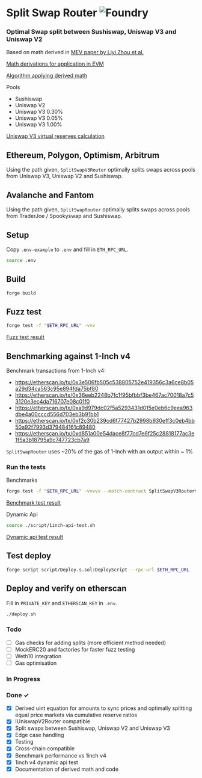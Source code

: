 # Split Swap Router ![Foundry](https://github.com/manifoldfinance/SplitSwapRouter/actions/workflows/test.yml/badge.svg?branch=main)

### Optimal Swap split between Sushiswap, Uniswap V3 and Uniswap V2 

Based on math derived in [MEV paper by Liyi Zhou et al.](https://arxiv.org/pdf/2106.07371.pdf)

[Math derivations for application in EVM](docs/math.md)

[Algorithm applying derived math](docs/algo.md)

Pools 
- Sushiswap
- Uniswap V2
- Uniswap V3 0.30%
- Uniswap V3 0.05%
- Uniswap V3 1.00%

[Uniswap V3 virtual reserves calculation](docs/virtual-reserves.md)

## Ethereum, Polygon, Optimism, Arbitrum
Using the path given, `SplitSwapV3Router` optimally splits swaps across pools from Uniswap V3, Uniswap V2 and Sushiswap.

## Avalanche and Fantom
Using the path given, `SplitSwapRouter` optimally splits swaps across pools from TraderJoe / Spookyswap and Sushiswap.

## Setup
Copy `.env-example` to `.env` and fill in `ETH_RPC_URL`.
```sh
source .env
```

## Build
```sh
forge build
```

## Fuzz test
```sh
forge test -f "$ETH_RPC_URL" -vvv
```

[Fuzz test result](docs/fuzz-test.md)

## Benchmarking against 1-Inch v4

Benchmark transactions from 1-Inch v4:
- https://etherscan.io/tx/0x3e506fb505c538805752e419356c3a6ce8b05a29d34ca563c95e894fda75bf80
- https://etherscan.io/tx/0x36eeb2248b7fc1f95bfbbf3be467ac70018a7c53120e3ec4da716707e08c01f0
- https://etherscan.io/tx/0xa9d979dc02f5a5293431d015e0eb6c9eea963dbe4a00cccd556d703eb3b91bb1
- https://etherscan.io/tx/0xf2c30b239cd6f77427b2998b930eff3c0eb4bb50a92f7993d379484161c89480
- https://etherscan.io/tx/0xd851a00e54dace8f77cd7e6f25c28818177ac3e1f5a3b18795a9c747723cb7a9

`SplitSwapRouter` uses ~20% of the gas of 1-Inch with an output within ~ 1%

### Run the tests

Benchmarks
```sh
forge test -f "$ETH_RPC_URL" -vvvvv --match-contract SplitSwapV3RouterVS1inchTest --etherscan-api-key $ETHERSCAN_API
```

[Benchmark test result](docs/benchmark-test.md)

Dynamic Api
```sh
source ./script/1inch-api-test.sh
```

[Dynamic api test result](docs/1inch-test.md)

## Test deploy
```sh
forge script script/Deploy.s.sol:DeployScript --rpc-url $ETH_RPC_URL
```

## Deploy and verify on etherscan
Fill in `PRIVATE_KEY` and `ETHERSCAN_KEY` in `.env`.

```sh
./deploy.sh
```

### Todo

- [ ] Gas checks for adding splits (more efficient method needed)
- [ ] MockERC20 and factories for faster fuzz testing
- [ ] Weth10 integration
- [ ] Gas optimisation

### In Progress


### Done ✓

- [x] Derived uint equation for amounts to sync prices and optimally splitting equal price markets via cumulative reserve ratios
- [x] IUniswapV2Router compatible
- [x] Split swaps between Sushiswap, Uniswap V2 and Uniswap V3
- [x] Edge case handling
- [x] Testing
- [x] Cross-chain compatible
- [x] Benchmark performance vs 1inch v4
- [x] 1inch v4 dynamic api test
- [x] Documentation of derived math and code 